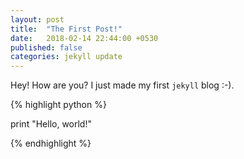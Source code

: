 ```yaml
---
layout: post
title:  "The First Post!"
date:   2018-02-14 22:44:00 +0530
published: false
categories: jekyll update
---
```


Hey! How are you? I just made my first `jekyll` blog :-).

{% highlight python %}

print "Hello, world!"

{% endhighlight %}

